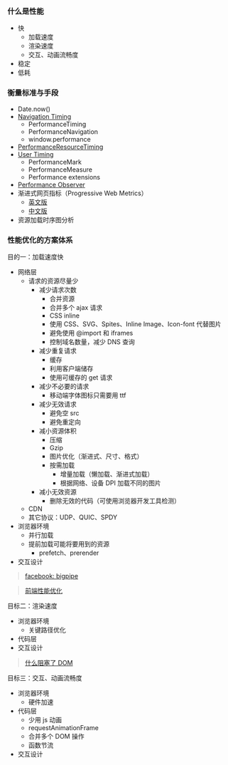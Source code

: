 ### 什么是性能
- 快
  + 加载速度
  + 渲染速度
  + 交互、动画流畅度
- 稳定
- 低耗

### 衡量标准与手段

- Date.now()
- [Navigation Timing](https://www.w3.org/TR/navigation-timing/#sec-navigation-timing-interface)
  + PerformanceTiming
  + PerformanceNavigation
  + window.performance
- [PerformanceResourceTiming](https://www.w3.org/TR/resource-timing/)
- [User Timing](https://www.w3.org/TR/user-timing/)
  + PerformanceMark
  + PerformanceMeasure
  + Performance extensions
- [Performance Observer](https://github.com/bison1994/JavaScript-Sketches/blob/master/Client/Observer.md)
- 渐进式网页指标（Progressive Web Metrics）
  + [英文版](https://codeburst.io/performance-metrics-whats-this-all-about-1128461ad6b)
  + [中文版](https://llp0574.github.io/2017/10/19/performance-metrics-whats-this-all-about/)
- 资源加载时序图分析


### 性能优化的方案体系

目的一：加载速度快
- 网络层
  + 请求的资源尽量少
    - 减少请求次数
      + 合并资源
      + 合并多个 ajax 请求
      + CSS inline
      + 使用 CSS、SVG、Spites、Inline Image、Icon-font 代替图片
      + 避免使用 @import 和 iframes
      + 控制域名数量，减少 DNS 查询
    - 减少重复请求
      + 缓存
      + 利用客户端储存
      + 使用可缓存的 get 请求
    - 减少不必要的请求
      + 移动端字体图标只需要用 ttf
    - 减少无效请求
      + 避免空 src
      + 避免重定向
    - 减小资源体积
      + 压缩
      + Gzip
      + 图片优化（渐进式、尺寸、格式）
      + 按需加载
        - 增量加载（懒加载、渐进式加载）
        - 根据网络、设备 DPI 加载不同的图片
    - 减小无效资源
      + 删除无效的代码（可使用浏览器开发工具检测）
  + CDN
  + 其它协议：UDP、QUIC、SPDY
- 浏览器环境
  + 并行加载
  + 提前加载可能将要用到的资源
    - prefetch、prerender
- 交互设计

> [facebook: bigpipe](https://www.facebook.com/notes/facebook-engineering/bigpipe-pipelining-web-pages-for-high-performance/389414033919/)

> [前端性能优化](https://juejin.im/post/59ff2dbe5188254dd935c8ab)

目标二：渲染速度

- 浏览器环境
  + 关键路径优化
- 代码层
- 交互设计

> [什么阻塞了 DOM](https://juejin.im/post/587f4afb61ff4b00651b3c18)


目标三：交互、动画流畅度

- 浏览器环境
  + 硬件加速
- 代码层
  + 少用 js 动画
  + requestAnimationFrame
  + 合并多个 DOM 操作
  + 函数节流
- 交互设计